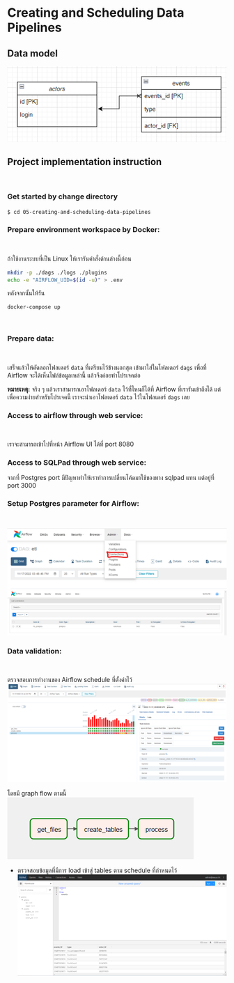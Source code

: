 # Creating and Scheduling Data Pipelines

## Data model
![er](./Picture%20ref/Screenshot%202022-11-17%20230314.png)
<br>

## Project implementation instruction
<br>

### Get started by change directory
```sh
$ cd 05-creating-and-scheduling-data-pipelines
```

### Prepare environment workspace by Docker:
<br>

ถ้าใช้งานระบบที่เป็น Linux ให้เรารันคำสั่งด้านล่างนี้ก่อน

```sh
mkdir -p ./dags ./logs ./plugins
echo -e "AIRFLOW_UID=$(id -u)" > .env
```

หลังจากนั้นให้รัน

```sh
docker-compose up
```
<br>

### Prepare data:
<br>

เสร็จแล้วให้คัดลอกโฟลเดอร์ `data` ที่เตรียมไว้ข้างนอกสุด เข้ามาใส่ในโฟลเดอร์ `dags` เพื่อที่ Airflow จะได้เห็นไฟล์ข้อมูลเหล่านี้ แล้วจึงค่อยทำโปรเจคต่อ

**หมายเหตุ:** จริง ๆ แล้วเราสามารถเอาโฟลเดอร์ `data` ไว้ที่ไหนก็ได้ที่ Airflow ที่เรารันเข้าถึงได้ แต่เพื่อความง่ายสำหรับโปรเจคนี้ เราจะนำเอาโฟลเดอร์ `data` ไว้ในโฟลเดอร์ `dags` เลย
<br>

### Access to airflow through web service:
<br>

เราจะสามารถเข้าไปที่หน้า Airflow UI ได้ที่ port 8080
<br>

### Access to SQLPad through web service:

จากที่ Postgres port มีปัญหาทำให้เราทำการเปลี่ยนโค้ดมาใช้ของทาง sqlpad แทน แต่อยู่ที่ port 3000
<br>

### Setup Postgres parameter for Airflow:
<br>

![er](./Picture%20ref/Screenshot%202022-11-17%20224932.png)
<br>
![er](./Picture%20ref/Screenshot%202022-11-17%20231927.png)
<br>

### Data validation:
<br>

ตรวจสอบการทำงานของ Airflow schedule ที่ตั้งค่าไว้<br>
![er](./Picture%20ref/Screenshot%202022-11-17%20224814.png)
<br>

โดยมี graph flow ตามนี้<br>
![er](./Picture%20ref/Screenshot%202022-11-17%20224839.png)
<br>

- ตรวจสอบข้อมูลที่มีการ load เข้าสู่ tables ตาม schedule ที่กำหนดไว้<br>
![er](./Picture%20ref/Screenshot%202022-11-17%20225049.png)
<br>